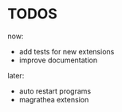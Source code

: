 TODOS
=====

now:

- add tests for new extensions
- improve documentation

later:

- auto restart programs
- magrathea extension
